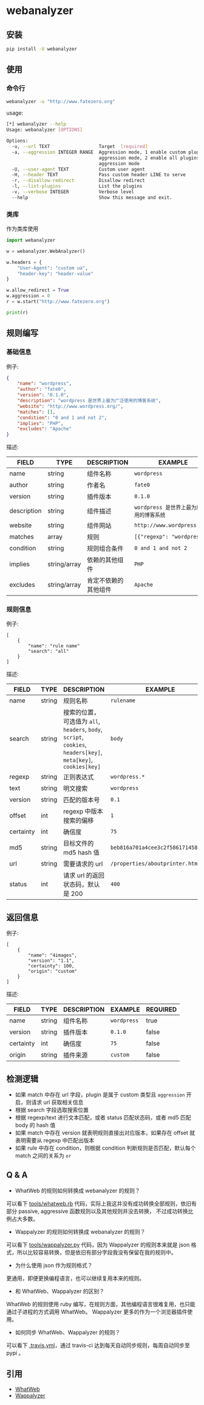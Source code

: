 # webanalyzer

## 安装

```sh
pip install -U webanalyzer
```

## 使用

### 命令行

```sh
webanalyzer -u "http://www.fatezero.org"
```

usage:

```sh
[*] webanalyzer --help
Usage: webanalyzer [OPTIONS]

Options:
  -u, --url TEXT                  Target  [required]
  -a, --aggression INTEGER RANGE  Aggression mode, 1 enable custom plugins
                                  aggression mode, 2 enable all plugins
                                  aggression mode
  -U, --user-agent TEXT           Custom user agent
  -H, --header TEXT               Pass custom header LINE to serve
  -r, --disallow-redirect         Disallow redirect
  -l, --list-plugins              List the plugins
  -v, --verbose INTEGER           Verbose level
  --help                          Show this message and exit.
```

### 类库

作为类库使用

``` python
import webanalyzer

w = webanalyzer.WebAnalyzer()

w.headers = {
    "User-Agent": "custom ua",
    "header-key": "header-value"
}

w.allow_redirect = True
w.aggression = 0
r = w.start("http://www.fatezero.org")

print(r)
```

## 规则编写

### 基础信息

例子:

```json
{
    "name": "wordpress",
    "author": "fate0",
    "version": "0.1.0",
    "description": "wordpress 是世界上最为广泛使用的博客系统",
    "website": "http://www.wordpress.org/",
    "matches": [],
    "condition": "0 and 1 and not 2",
    "implies": "PHP",
    "excludes": "Apache"
}
```

描述:

| FIELD       | TYPE   | DESCRIPTION  | EXAMPLE                                    | REQUIRED |
|-------------|--------|--------------|--------------------------------------------|----------|
| name        | string | 组件名称     | `wordpress`                                | true     |
| author      | string | 作者名       | `fate0`                                    | false    |
| version     | string | 插件版本     | `0.1.0`                                    | false    |
| description | string | 组件描述     | `wordpress 是世界上最为广泛使用的博客系统` | false    |
| website     | string | 组件网站     | `http://www.wordpress.org/`                | false    |
| matches     | array  | 规则         | `[{"regexp": "wordpress"}]`                | true     |
| condition   | string | 规则组合条件 | `0 and 1 and not 2`                        | false    |
| implies     | string/array | 依赖的其他组件 | `PHP`                               | false    |
| excludes    | string/array | 肯定不依赖的其他组件 | `Apache`                       | false    |


### 规则信息

例子:

```
[
    {
        "name": "rule name"
        "search": "all"
    }
]
```

描述:

| FIELD      | TYPE   | DESCRIPTION                                                             | EXAMPLE                            |
|------------|--------|-------------------------------------------------------------------------|------------------------------------|
| name       | string | 规则名称                                                                | `rulename`                         |
| search     | string | 搜索的位置，可选值为 `all`, `headers`, `body`, `script`, `cookies`, `headers[key]`, `meta[key]`, `cookies[key]`| `body`                              |
| regexp     | string | 正则表达式                                                              | `wordpress.*`                      |
| text       | string | 明文搜索                                                                | `wordpress`                        |
| version    | string | 匹配的版本号                                                            | `0.1`                              |
| offset     | int    | regexp 中版本搜索的偏移                                                  | `1`                                |
| certainty  | int    | 确信度                                                                  | `75`                               |
| md5        | string | 目标文件的 md5 hash 值                                                  | `beb816a701a4cee3c2f586171458ceec` |
| url        | string | 需要请求的 url                                                          | `/properties/aboutprinter.html`    |
| status     | int    | 请求 url 的返回状态码，默认是 200                                       | `400`                              |


## 返回信息

例子:

```
[
    {
        "name": "4images",
        "version": "1.1",
        "certainty": 100,
        "origin": "custom"
    }
]
```

描述:

| FIELD       | TYPE   | DESCRIPTION  | EXAMPLE                                    | REQUIRED |
|-------------|--------|--------------|--------------------------------------------|----------|
| name        | string | 组件名称     | `wordpress`                                | true     |
| version     | string | 插件版本     | `0.1.0`                                    | false    |
| certainty     | int  | 确信度         | `75`                | false     |
| origin     | string | 插件来源     | `custom`                | false    |


## 检测逻辑

* 如果 match 中存在 url 字段，plugin 是属于 custom 类型且 `aggression` 开启，则请求 url 获取相关信息
* 根据 search 字段选取搜索位置
* 根据 regexp/text 进行文本匹配，或者 status 匹配状态码，或者 md5 匹配 body 的 hash 值
* 如果 match 中存在 version 就表明规则直接出对应版本，如果存在 offset 就表明需要从 regexp 中匹配出版本
* 如果 rule 中存在 condition，则根据 condition 判断规则是否匹配，默认每个 match 之间的关系为 `or`

## Q & A

* WhatWeb 的规则如何转换成 webanalyzer 的规则？

可以看下 [tools/whatweb.rb](tools/whatweb.rb) 代码，实际上我这并没有成功转换全部规则，依旧有部分 passive, aggressive 函数规则以及其他规则并没去转换，
不过成功转换比例占大多数。

* Wappalyzer 的规则如何转换成 webanalyzer 的规则？

可以看下 [tools/wappalyzer.py](tools/wappalyzer.py) 代码，因为 Wappalyzer 的规则本来就是 json 格式，所以比较容易转换，但是依旧有部分字段我没有保留在我的规则中。

* 为什么使用 json 作为规则格式？

更通用，即便更换编程语言，也可以继续复用本来的规则。

* 和 WhatWeb、Wappalyzer 的区别？

WhatWeb 的规则使用 ruby 编写，在规则方面，其他编程语言很难复用，也只能通过子进程的方式调用 WhatWeb。
Wappalyzer 更多的作为一个浏览器插件使用。


* 如何同步 WhatWeb、Wappalyzer 的规则？

可以看下 [.travis.yml](.travis.yml)，通过 travis-ci 达到每天自动同步规则，每周自动同步至 pypi 。


## 引用

* [WhatWeb](https://github.com/urbanadventurer/WhatWeb)
* [Wappalyzer](https://github.com/AliasIO/Wappalyzer)